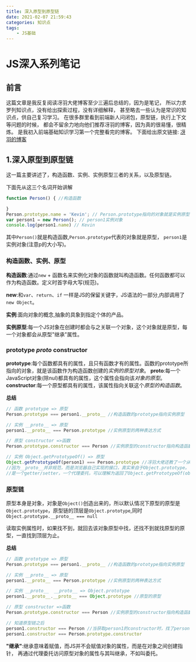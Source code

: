 ```yaml
---
title: 深入原型到原型链
date: 2021-02-07 21:59:43
categories: 知识点
tags: 
    - JS基础
---
```


# JS深入系列笔记

## 前言

这篇文章是我反复阅读冴羽大佬博客至少三遍后总结的，因为是笔记，
所以力求罗列知识点，没有给出探索过程，没有详细解释，
甚至略去一些认为是常识的知识点，供自己复习学习。
在很多群里看到前端新人问闭包，原型链，执行上下文等问题的时候，
都会不留余力地向他们推荐冴羽的博客，因为真的很易懂，很精炼。
是我初入前端基础知识学习第一个完整看完的博客。
下面给出原文链接:
[冴羽的博客](https://github.com/mqyqingfeng/Blog)

## 1.深入原型到原型链

这一篇主要讲述了，构造函数、实例、实例原型三者的关系，以及原型链。

下面先从这三个名词开始讲解
```js
function Person() { //构造函数

}
Person.prototype.name = 'Kevin'; // Person.prototype指向的对象就是实例原型
var person1 = new Person(); // person1实例对象
console.log(person1.name) // Kevin
```
其中`Person()`就是构造函数,`Person.prototype`代表的对象就是原型，
`person1`是实例对象(注意p的大小写)。

### 构造函数、实例、原型

**构造函数**:通过`new` + 函数名来实例化对象的函数就叫构造函数。任何函数都可以作为构造函数。定义时首字母大写(规范)。

**new**:和`var`、`return`、`if` 一样是JS的保留关键字，JS语法的一部分,内部调用了`new Object`。

**实例**:面向对象的概念,抽象的具象到指定个体的产品。

**实例原型**:每一个JS对象在创建时都会与之关联一个对象，这个对象就是原型，每一个对象都会从原型"继承"属性。

### prototype _proto_ constructor

**prototype**:每个函数都具有的属性，且只有函数才有的属性。函数的prototype所指向的对象，就是该函数作为构造函数创建的*实例的原型对象*。
**__proto__**:每一个JavaScript对象(除nul)都具有的属性，这个属性会指向该*对象的原型*。
**constructor**:每一个原型都具有的属性，该属性指向关联这个*原型的构造函数*。

**总结**
```js
// 函数 prototype => 原型
Person.prototype === person1.__proto__ //构造函数的prototype指向实例原型

// 实例 __proto__ => 原型
person1.__proto__ === Person.prototype //实例原型的两种表达方式

// 原型 constructor =>函数
Person.prototype.constructor === Person //实例原型的constructor指向构造函数

// 实例 Object.getPrototypeOf() => 原型
Object.getPrototypeOf(person1) === Person.prototype //冴羽大佬还教了一个从实例获取原型的方法,
//因为__proto__并非规范，而是浏览器自己实现的接口，真实来自于Object.prototype。
//是一个getter/setter，一个代理委托，可以理解为返回了Object.getPrototypeOf(obj)。
```

### 原型链

原型本身是对象，对象是`Object()`创造出来的，所以默认情况下原型的原型是`Object.prototype`，原型链的顶层是`Object.prototype`,同时`Object.prototype.__proto__ === null`


读取实例属性时，如果找不到，就回去该对象原型中找，还找不到就找原型的原型，一直找到顶层为止。

**总结**
```js
// 函数 prototype => 原型
Person.prototype === person1.__proto__ //构造函数的prototype指向实例原型

// 实例 __proto__ => 原型
person1.__proto__ === Person.prototype //实例原型的两种表达方式

// 实例 __proto__  __proto__ => Object.prototype
person1.__proto__.__proto__ === Object.prototype //原型的原型

// 原型 constructor =>函数
Person.prototype.constructor === Person //实例原型的constructor指向构造函数

// 知道原型链之后
person1.constructor === Person //当获取person1的constructor时，找了person1的原型上的constructor
person1.constructor === Person.prototype.constructor
```
**"继承"**:继承意味着赋值，而JS并不会赋值对象的属性，而是在对象之间创建指针，
再通过代理委托访问原型对象的属性与其叫继承，不如叫委托。